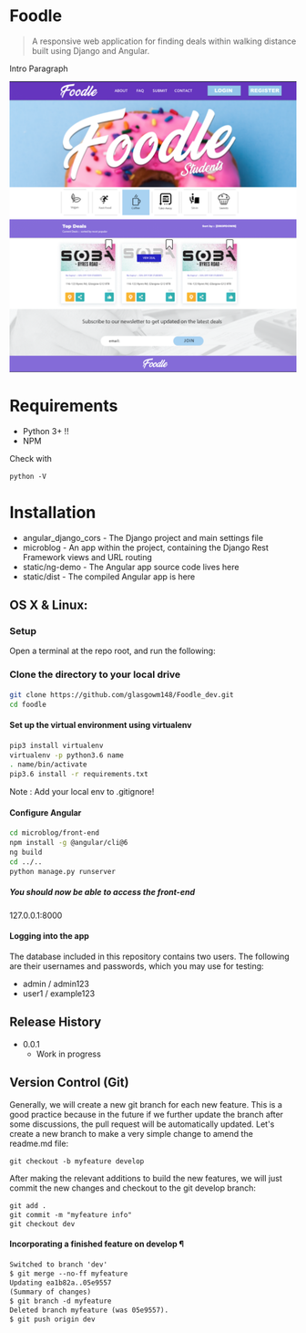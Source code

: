 # Foodle
> A responsive web application for finding deals within walking distance built using Django and Angular. 



Intro Paragraph


![](NOTES/header.png)

# Requirements

* Python 3+ !!
* NPM

Check with

```
python -V
```

# Installation

* angular_django_cors - The Django project and main settings file
* microblog - An app within the project, containing the Django Rest Framework views and URL routing
* static/ng-demo - The Angular app source code lives here
* static/dist - The compiled Angular app is here

## OS X & Linux:

### Setup

Open a terminal at the repo root, and run the following:

### Clone the directory to your local drive

```sh
git clone https://github.com/glasgowm148/Foodle_dev.git
cd foodle
```


#### Set up the virtual environment using virtualenv
```sh
pip3 install virtualenv
virtualenv -p python3.6 name
. name/bin/activate
pip3.6 install -r requirements.txt

```
Note : Add your local env to .gitignore!


#### Configure Angular
```sh
cd microblog/front-end
npm install -g @angular/cli@6
ng build
cd ../..
python manage.py runserver
```

##### You should now be able to access the front-end 

127.0.0.1:8000

#### Logging into the app

The database included in this repository contains two users. The following are their usernames and passwords, which you may use for testing:

- admin / admin123
- user1 / example123


## Release History

* 0.0.1
    * Work in progress


## Version Control (Git)


Generally, we will create a new git branch for each new feature. This is a good practice because in the future if we further update the branch after some discussions, the pull request will be automatically updated. Let's create a new branch to make a very simple change to amend the readme.md file:

```
git checkout -b myfeature develop
```
After making the relevant additions to build the new features, we will just commit the new changes and checkout to the git develop branch:
```
git add .
git commit -m "myfeature info"
git checkout dev
```

#### Incorporating a finished feature on develop ¶

```
Switched to branch 'dev'
$ git merge --no-ff myfeature
Updating ea1b82a..05e9557
(Summary of changes)
$ git branch -d myfeature
Deleted branch myfeature (was 05e9557).
$ git push origin dev
```





